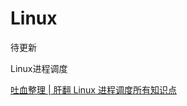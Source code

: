 # Linux

待更新

Linux进程调度

[吐血整理 | 肝翻 Linux 进程调度所有知识点](https://mp.weixin.qq.com/s/o61nd3bI37aUo4m1pAn-Lg)


